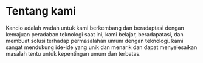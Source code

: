 # Tentang kami

Kancio adalah wadah untuk kami berkembang dan beradaptasi dengan kemajuan peradaban teknologi saat ini, kami belajar, beradapatasi, dan membuat solusi terhadap permasalahan umum dengan teknologi. kami sangat mendukung ide-ide yang unik dan menarik dan dapat menyelesaikan masalah tentu untuk kepentingan umum dan terbatas.
